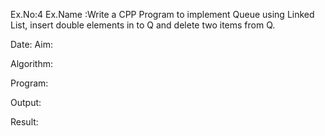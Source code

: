 Ex.No:4
Ex.Name :Write a CPP Program to implement Queue using Linked List, insert double elements in to Q and delete two items from Q. 


Date:
Aim:


Algorithm:





Program:



Output:



Result:

